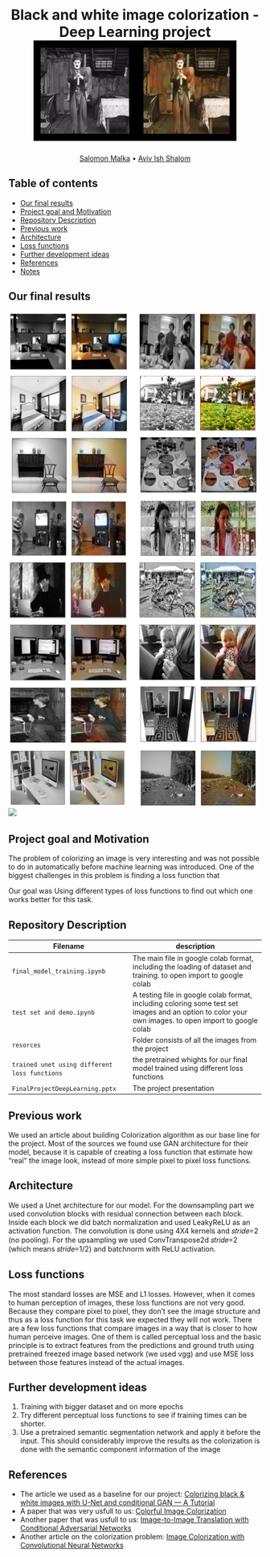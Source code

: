 <h1 align="center">
  <br>
Black and white image colorization -  Deep Learning project
  <br>
  <img src="https://github.com/SalomonMalka/Black-and-white-image-colorization/blob/main/Resources/charlie.gif" height="200">
</h1>
  <p align="center">
    <a href="https://github.com/SalomonMalka">Salomon Malka</a> •
    <a href="https://github.com/aviv21">Aviv Ish Shalom</a>
  </p>


## Table of contents
- [Our final results](#Our-final-results)
- [Project goal and Motivation](#Project-goal-and-Motivation)
- [Repository Description](#repository-description)
- [Previous work](#Previous-work)
- [Architecture](#Architecture)
- [Loss functions](#Loss-functions)
- [Further development ideas](#further-development-ideas)
- [References](#References)
- [Notes](#Notes)


## Our final results
<p float="left">
  <img src="https://github.com/SalomonMalka/Black-and-white-image-colorization/blob/main/Resources/final_coloring_1.jpg" width="500" />
  <img src="https://github.com/SalomonMalka/Black-and-white-image-colorization/blob/main/Resources/final_coloring_2.jpg" width="500" /> 
  <img src="/img3.png" width="100" />
  <p align="center">

## Project goal and Motivation

The problem of colorizing an image is very interesting and was not possible to do in automatically before machine learning was introduced.
One of the biggest challenges in this problem is finding a loss function that

Our goal was Using different types of loss functions to find out which one works better for this task.


## Repository Description

| Filename                    | description                                                                                       |
| --------------------------- | ------------------------------------------------------------------------------------------------- |
| `final_model_training.ipynb` | The main file in google colab format, including the loading of dataset and training. to open import to google colab |
| `test set and demo.ipynb`    | A testing file in google colab format, including coloring some test set images and an option to color your own images. to open import to google colab                                                                    |
| `resorces `                      | Folder consists of all the images from the project                                                |
| `trained unet using different loss functions`           | the pretrained whights for our final model trained using different loss functions                                          |
| `FinalProjectDeepLearning.pptx`           | The project presentation                                        |


## Previous work
We used an article about building Colorization algorithm as our base line for the project. 
Most of the sources we found use GAN architecture for their model, because it is capable of creating a loss function that estimate how “real” the image look, instead of more simple pixel to pixel loss functions. 



## Architecture
We used a Unet architecture for our model. For the downsampling part we used convolution blocks  with residual connection between each block. Inside each block we did batch normalization and used LeakyReLU as an activation function. The convolution is done using 4X4 kernels and 𝑠𝑡𝑟𝑖𝑑𝑒=2 (no pooling). For the upsampling we used ConvTranspose2d 𝑠𝑡𝑟𝑖𝑑𝑒=2 (which means 𝑠𝑡𝑟𝑖𝑑𝑒=1/2) and batchnorm with ReLU activation.


## Loss functions
The most standard losses are MSE and L1 losses. However, when it comes to human perception of images, these loss functions are not very good. Because they compare pixel to pixel, they don’t see the image structure and thus as a loss function for this task we expected they will not work.
There are a few loss functions that compare images in a way that is closer to how human perceive images. One of them is called perceptual loss and the basic principle is to extract features from the predictions and ground truth using pretrained freezed image based network (we used vgg) and use MSE loss between those features instead of the actual images. 



## Further development ideas

1. Training with bigger dataset and on more epochs
2. Try different perceptual loss functions to see if training times can be shorter.
3. Use a pretrained semantic segmentation network and apply it before the input. This should considerably improve the results as the colorization is done with the semantic component information of the image

## References

- The article we used as a baseline for our project: [Colorizing black & white images with U-Net and conditional GAN — A Tutorial
](https://towardsdatascience.com/colorizing-black-white-images-with-u-net-and-conditional-gan-a-tutorial-81b2df111cd8)
- A paper that was very usfull to us: [Colorful Image Colorization](https://arxiv.org/abs/1603.08511)
- Another paper that was usfull to us: [Image-to-Image Translation with Conditional Adversarial Networks](https://arxiv.org/abs/1611.07004)
- Another article on the colorization problem: [Image Colorization with Convolutional Neural Networks](https://lukemelas.github.io/image-colorization.html)



